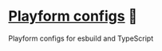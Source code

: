 # [Playform configs] 📐

Playform configs for esbuild and TypeScript

[playform configs]: https://npmjs.org/@playform/config
